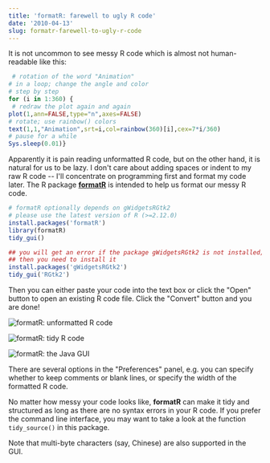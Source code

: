```yaml
---
title: 'formatR: farewell to ugly R code'
date: '2010-04-13'
slug: formatr-farewell-to-ugly-r-code
---
```


It is not uncommon to see messy R code which is almost not human-readable
like this:

```r 
 # rotation of the word "Animation"
# in a loop; change the angle and color
# step by step
for (i in 1:360) {
 # redraw the plot again and again
plot(1,ann=FALSE,type="n",axes=FALSE)
# rotate; use rainbow() colors
text(1,1,"Animation",srt=i,col=rainbow(360)[i],cex=7*i/360)
# pause for a while
Sys.sleep(0.01)}
```

Apparently it is pain reading unformatted R code, but on the other hand, it
is natural for us to be lazy. I don't care about adding spaces or indent to
my raw R code -- I'll concentrate on programming first and format my code
later. The R package [**formatR**](http://cran.r-project.org/package=formatR)
is intended to help us format our messy R code.

```r 
# formatR optionally depends on gWidgetsRGtk2
# please use the latest version of R (>=2.12.0)
install.packages('formatR')
library(formatR)
tidy_gui()

## you will get an error if the package gWidgetsRGtk2 is not installed;
## then you need to install it
install.packages('gWidgetsRGtk2')
tidy_gui('RGtk2')
```

Then you can either paste your code into the text box or click the "Open"
button to open an existing R code file. Click the "Convert" button and you
are done!

![formatR: unformatted R code](https://db.yihui.name/imgur/Y55lL.png)

![formatR: tidy R code](https://db.yihui.name/imgur/v141t.png)

![formatR: the Java GUI](https://db.yihui.name/imgur/dEhS2.png)

There are several options in the "Preferences" panel, e.g. you can specify
whether to keep comments or blank lines, or specify the width of the
formatted R code.

No matter how messy your code looks like, **formatR** can make it tidy and
structured as long as there are no syntax errors in your R code. If you
prefer the command line interface, you may want to take a look at the
function `tidy_source()` in this package.

Note that multi-byte characters (say, Chinese) are also supported in the GUI.
